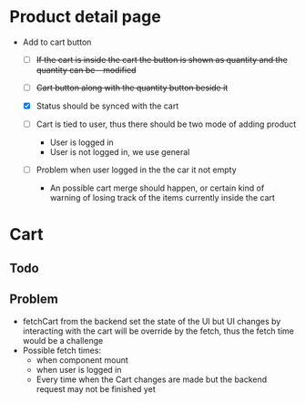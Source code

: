 # Product detail page

- Add to cart button

  - [ ] ~~If the cart is inside the cart the button is shown as quantity and the quantity can be - modified~~
  - [ ] ~~Cart button along with the quantity button beside it~~
  - [x] Status should be synced with the cart
  - [ ] Cart is tied to user, thus there should be two mode of adding product

    - User is logged in
    - User is not logged in, we use general

  - [ ] Problem when user logged in the the car it not empty
    - An possible cart merge should happen, or certain kind of warning of losing track of the items currently inside the cart

# Cart

## Todo

## Problem

- fetchCart from the backend set the state of the UI but UI changes by interacting with the cart will be override by the fetch, thus the fetch time would be a challenge
- Possible fetch times:
  - when component mount
  - when user is logged in
  - Every time when the Cart changes are made but the backend request may not be finished yet
